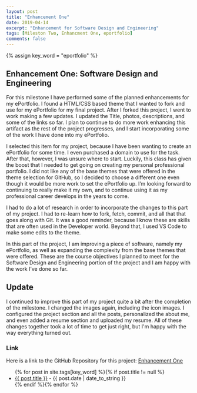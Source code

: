 ```yaml
---
layout: post
title: "Enhancement One"
date: 2019-04-14
excerpt: "Enhancement for Software Design and Engineering"
tags: [Mileston Two, Enhancment One, eportfolio]
comments: false
---
```

{% assign key_word = "eportfolio" %}
## Enhancement One: Software Design and Engineering

For this milestone I have performed some of the planned enhancements for my ePortfolio.  I found a HTML/CSS based theme that I wanted to fork and use for my ePortfolio for my final project.  After I forked this project, I went to work making a few updates.  I updated the Title, photos, descriptions, and some of the links so far.  I plan to continue to do more work enhancing this artifact as the rest of the project progresses, and I start incorporating some of the work I have done into my ePortfolio.

I selected this item for my project, because I have been wanting to create an ePortfolio for some time.  I even purchased a domain to use for the task.  After that, however, I was unsure where to start.  Luckily, this class has given the boost that I needed to get going on creating my personal professional portfolio.  I did not like any of the base themes that were offered in the theme selection for GitHub, so I decided to choose a different one even though it would be more work to set the ePortfolio up.  I’m looking forward to continuing to really make it my own, and to continue using it as my professional career develops in the years to come.

I had to do a lot of research in order to incorporate the changes to this part of my project.  I had to re-learn how to fork, fetch, commit, and all that that goes along with Git.  It was a good reminder, because I know these are skills that are often used in the Developer world.  Beyond that, I used VS Code to make some edits to the theme.  

In this part of the project, I am improving a piece of software, namely my ePortfolio,  as well as expanding the complexity from the base themes that were offered.  These are the course objectives I planned to meet for the Software Design and Engineering portion of the project and I am happy with the work I’ve done so far.

## Update

I continued to improve this part of my project quite a bit after the completion of the milestone.  I changed the images again, including the icon images.  I configured the project section and all the posts, personalized the about me, and even added a resume section and uploaded my resume.  All of these changes together took a lot of time to get just right, but I'm happy with the way everything turned out.

### Link

Here is a link to the GitHub Repository for this project: [Enhancement One](https://github.com/MegAlgarin/megalgarin.github.io) 




<article>
	<ul>
    {% for post in site.tags[key_word] %}{% if post.title != null %}
        <li class="entry-title"><a href="{{ site.url }}{{ post.url }}" title="{{ post.title }}">{{ post.title }}</a> - {{ post.date | date_to_string }} </li>
    {% endif %}{% endfor %}
	</ul>